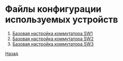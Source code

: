 # Файлы конфигурации используемых устройств

1. [Базовая настройка коммутатора SW1](SW1.md)
2. [Базовая настройка коммутатора SW2](SW2.md)
3. [Базовая настройка коммутатора SW3](SW3.md)

[Назад](..%2Freadme.md)